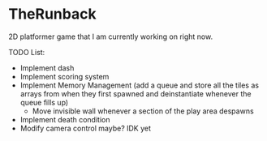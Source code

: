 # TheRunback
2D platformer game that I am currently working on right now.

TODO List:
  - Implement dash
  - Implement scoring system 
  - Implement Memory Management (add a queue and store all the tiles as arrays from when they first spawned and deinstantiate whenever the queue fills up)
    - Move invisible wall whenever a section of the play area despawns
  - Implement death condition
  - Modify camera control maybe? IDK yet
